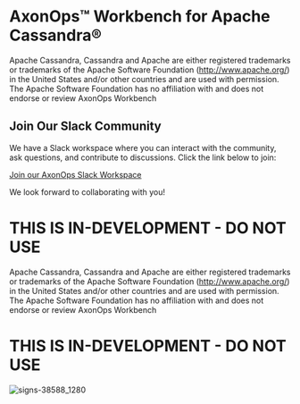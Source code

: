# AxonOps™ Workbench for Apache Cassandra®
Apache Cassandra, Cassandra and Apache are either registered trademarks or trademarks of the Apache Software Foundation (http://www.apache.org/) in the United States and/or other countries and are used with permission. The Apache Software Foundation has no affiliation with and does not endorse or review AxonOps Workbench

## Join Our Slack Community

We have a Slack workspace where you can interact with the community, ask questions, and contribute to discussions. Click the link below to join:

[Join our AxonOps Slack Workspace](https://join.slack.com/t/axonops/shared_invite/zt-2mcdli0af-Lo4fKBazvUI9mzZVzzoF~g)

We look forward to collaborating with you!

THIS IS IN-DEVELOPMENT - DO NOT USE
=======

Apache Cassandra, Cassandra and Apache are either registered trademarks or trademarks of the Apache Software Foundation (http://www.apache.org/) in the United States and/or other countries and are used with permission. The Apache Software Foundation has no affiliation with and does not endorse or review AxonOps Workbench

# THIS IS IN-DEVELOPMENT - DO NOT USE
![signs-38588_1280](https://github.com/axonops/axonops-workbench-cassandra/assets/163300/0732fa17-37c5-4509-9595-a4163337680e)

